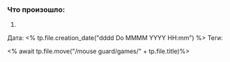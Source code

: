 ### Что произошло:
1. 

Дата: <% tp.file.creation_date("dddd Do MMMM YYYY HH:mm") %>
Теги: 

<% await tp.file.move("/mouse guard/games/" + tp.file.title)%>